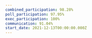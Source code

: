 ```yaml
---
combined_participation: 98.28%
poll_participation: 97.95%
exec_participation: 100%
communication: 91.04%
start_date: 2021-12-13T00:00:00.000Z
---
```

